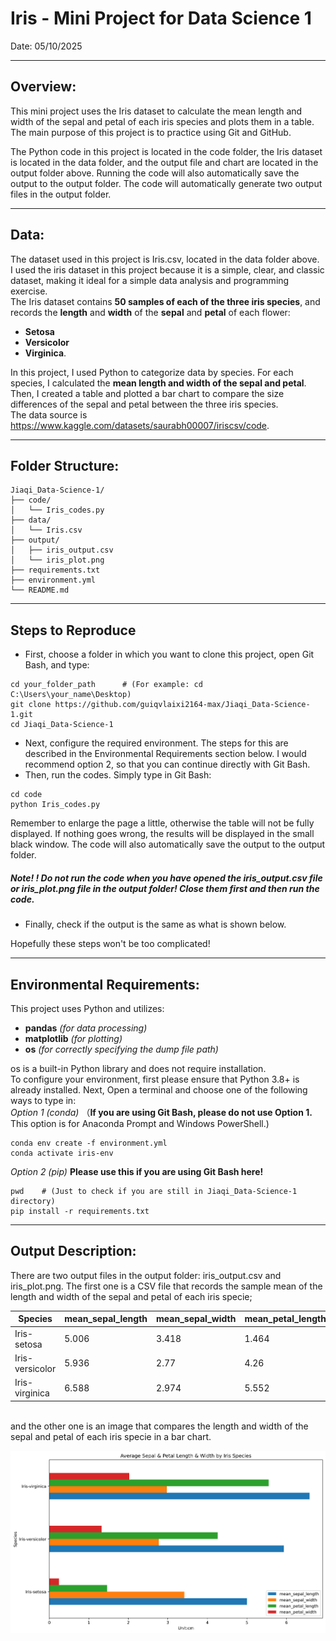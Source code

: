# Iris - Mini Project for Data Science 1

Date: 05/10/2025

----------------------------
## Overview:
This mini project uses the Iris dataset to calculate the mean length and width of the sepal and petal of each iris species and plots them in a table. The main purpose of this project is to practice using Git and GitHub.<br>

The Python code in this project is located in the code folder, the Iris dataset is located in the data folder, and the output file and chart are located in the output folder above. Running the code will also automatically save the output to the output folder.
The code will automatically generate two output files in the output folder. <br>


----------------

## Data:
The dataset used in this project is Iris.csv, located in the data folder above.<br>
I used the iris dataset in this project because it is a simple, clear, and classic dataset, making it ideal for a simple data analysis and programming exercise.<br>
The Iris dataset contains **50 samples of each of the three iris species**, and records the **length** and **width** of the **sepal** and **petal** of each flower: 
- **Setosa**
- **Versicolor** 
- **Virginica**.

In this project, I used Python to categorize data by species. For each species, I calculated the **mean length and width of the sepal and petal**. Then, I created a table and plotted a bar chart to compare the size differences of the sepal and petal between the three iris species.<br>
The data source is https://www.kaggle.com/datasets/saurabh00007/iriscsv/code.

----------------

## Folder Structure:
```
Jiaqi_Data-Science-1/  
├── code/                 
│   └── Iris_codes.py          
├── data/               
│   └── Iris.csv         
├── output/             
│   ├── iris_output.csv   
│   └── iris_plot.png 
├── requirements.txt     
├── environment.yml      
└── README.md            
```
---------

## Steps to Reproduce

- First, choose a folder in which you want to clone this project, open Git Bash, and type:
```
cd your_folder_path      # (For example: cd C:\Users\your_name\Desktop)
git clone https://github.com/guiqvlaixi2164-max/Jiaqi_Data-Science-1.git
cd Jiaqi_Data-Science-1
```
- Next, configure the required environment. The steps for this are described in the Environmental Requirements section below. I would recommend option 2, so that you can continue directly with Git Bash.
- Then, run the codes. Simply type in Git Bash:
```
cd code
python Iris_codes.py
```
Remember to enlarge the page a little, otherwise the table will not be fully displayed. If nothing goes wrong, the results will be displayed in the small black window. The code will also automatically save the output to the output folder.
##### ***Note! !*** Do not run the code when you have opened the iris_output.csv file or iris_plot.png file in the output folder!  Close them first and then run the code.

- Finally, check if the output is the same as what is shown below.

Hopefully these steps won't be too complicated!

-------------

## Environmental Requirements:
This project uses Python and utilizes:
- **pandas** *(for data processing)*
- **matplotlib** *(for plotting)*
- **os** *(for correctly specifying the dump file path)*

os is a built-in Python library and does not require installation.<br>
To configure your environment, first please ensure that Python 3.8+ is already installed. Next, Open a terminal and choose one of the following ways to type in:<br>
*Option 1 (conda)* 
（**If you are using Git Bash, please do not use Option 1.** This option is for Anaconda Prompt and Windows PowerShell.)
```
conda env create -f environment.yml
conda activate iris-env
```
*Option 2 (pip)* **Please use this if you are using Git Bash here!**
```
pwd    # (Just to check if you are still in Jiaqi_Data-Science-1 directory)
pip install -r requirements.txt
```
----------

## Output Description:

There are two output files in the output folder: iris_output.csv and iris_plot.png. 
The first one is a CSV file that records the sample mean of the length and width of the sepal and petal of each iris specie; <br>

| Species |	mean_sepal_length |	mean_sepal_width |	mean_petal_length |	mean_petal_width
|--------|----------|----------|-----------|------|
Iris-setosa	| 5.006 |	3.418 |	1.464 |	0.244
Iris-versicolor |	5.936 |	2.77 |	4.26 |	1.326
Iris-virginica |	6.588 |	2.974 |	5.552 |	2.026

<br>
and the other one is an image that compares the length and width of the sepal and petal of each iris specie in a bar chart.<br>

![iris_plot](https://raw.githubusercontent.com/guiqvlaixi2164-max/Jiaqi_Data-Science-1/main/output/iris_plot.png)




































